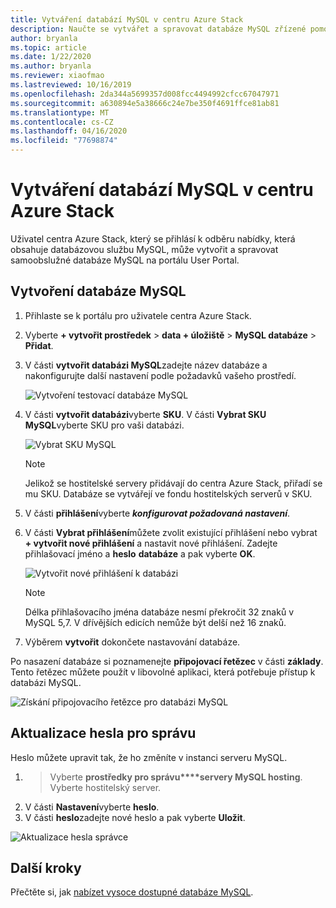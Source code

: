 ```yaml
---
title: Vytváření databází MySQL v centru Azure Stack
description: Naučte se vytvářet a spravovat databáze MySQL zřízené pomocí poskytovatele prostředků adaptéru MySQL v Azure Stack hub.
author: bryanla
ms.topic: article
ms.date: 1/22/2020
ms.author: bryanla
ms.reviewer: xiaofmao
ms.lastreviewed: 10/16/2019
ms.openlocfilehash: 2da344a5699357d008fcc4494992cfcc67047971
ms.sourcegitcommit: a630894e5a38666c24e7be350f4691ffce81ab81
ms.translationtype: MT
ms.contentlocale: cs-CZ
ms.lasthandoff: 04/16/2020
ms.locfileid: "77698874"
---
```

# <a name="create-mysql-databases-in-azure-stack-hub"></a>Vytváření databází MySQL v centru Azure Stack
Uživatel centra Azure Stack, který se přihlásí k odběru nabídky, která obsahuje databázovou službu MySQL, může vytvořit a spravovat samoobslužné databáze MySQL na portálu User Portal.

## <a name="create-a-mysql-database"></a>Vytvoření databáze MySQL

1. Přihlaste se k portálu pro uživatele centra Azure Stack.
2. Vyberte **+ vytvořit prostředek** > **data + úložiště** > **MySQL databáze** > **Přidat**.
3. V části **vytvořit databázi MySQL**zadejte název databáze a nakonfigurujte další nastavení podle požadavků vašeho prostředí.

    ![Vytvoření testovací databáze MySQL](./media/azure-stack-mysql-rp-deploy/mysql-create-db-a.png)

4. V části **vytvořit databázi**vyberte **SKU**. V části **Vybrat SKU MySQL**vyberte SKU pro vaši databázi.

    ![Vybrat SKU MySQL](./media/azure-stack-mysql-rp-deploy/mysql-select-sku.png)

    >[!Note]
    >Jelikož se hostitelské servery přidávají do centra Azure Stack, přiřadí se mu SKU. Databáze se vytvářejí ve fondu hostitelských serverů v SKU.

5. V části **přihlášení**vyberte ***konfigurovat požadovaná nastavení***.
6. V části **Vybrat přihlášení**můžete zvolit existující přihlášení nebo vybrat **+ vytvořit nové přihlášení** a nastavit nové přihlášení.  Zadejte přihlašovací jméno a **heslo** **databáze** a pak vyberte **OK**.

    ![Vytvořit nové přihlášení k databázi](./media/azure-stack-mysql-rp-deploy/create-new-login.png)

    >[!NOTE]
    >Délka přihlašovacího jména databáze nesmí překročit 32 znaků v MySQL 5,7. V dřívějších edicích nemůže být delší než 16 znaků.

7. Výběrem **vytvořit** dokončete nastavování databáze.

Po nasazení databáze si poznamenejte **připojovací řetězec** v části **základy**. Tento řetězec můžete použít v libovolné aplikaci, která potřebuje přístup k databázi MySQL.

![Získání připojovacího řetězce pro databázi MySQL](./media/azure-stack-mysql-rp-deploy/mysql-db-created-a.png)

## <a name="update-the-administrative-password"></a>Aktualizace hesla pro správu

Heslo můžete upravit tak, že ho změníte v instanci serveru MySQL.

1.  > Vyberte **prostředky pro správu****servery MySQL hosting**. Vyberte hostitelský server.
2. V části **Nastavení**vyberte **heslo**.
3. V části **heslo**zadejte nové heslo a pak vyberte **Uložit**.

![Aktualizace hesla správce](./media/azure-stack-mysql-rp-deploy/mysql-update-password.png)

## <a name="next-steps"></a>Další kroky

Přečtěte si, jak [nabízet vysoce dostupné databáze MySQL](azure-stack-tutorial-mysql.md).
